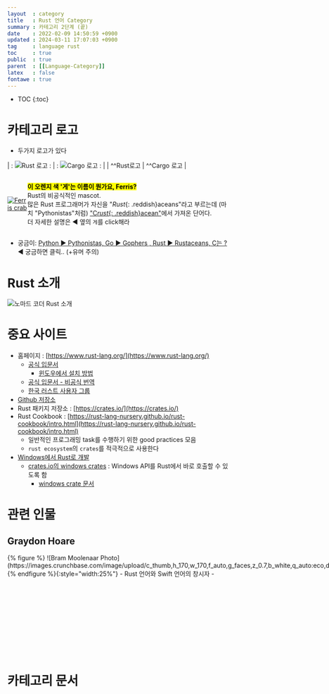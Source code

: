 ```yaml
---
layout  : category
title   : Rust 언어 Category 
summary : 카테고리 2단계 (끝) 
date    : 2022-02-09 14:50:59 +0900
updated : 2024-03-11 17:07:03 +0900
tag     : language rust 
toc     : true
public  : true
parent  : [[Language-Category]] 
latex   : false
fontawe : true
---
```

* TOC
{:toc}

# 카테고리 로고

* 두가지 로고가 있다
 
<style>
.logo-container {display: flex; align-items: center; justify-content: space-around;}
.reddish {color:red;}
</style>

| : ![Rust 로고][rust-logo] : | : ![Cargo 로고][cargo-logo] : |
| ^^Rust로고                  | ^^Cargo 로고                  |

[rust-logo]: https://upload.wikimedia.org/wikipedia/commons/thumb/d/d5/Rust_programming_language_black_logo.svg/240px-Rust_programming_language_black_logo.svg.png 'Rust 로고'
[cargo-logo]: https://www.rust-lang.org/logos/cargo.png 'Cargo 로고'


<div markdown="1" class="logo-container">

[![Ferris crab](https://www.rust-lang.org/static/images/ferris.gif)](https://www.rust-lang.org/learn/get-started#ferris)

**<mark>이 오렌지 색 '게'는 이름이 뭔가요, Ferris?</mark>** <br>
Rust의 비공식적인 mascot.<br>
많은 Rust 프로그래머가 자신을 "*Rust*{: .reddish}aceans"라고 부르는데 (마치 "Pythonistas"처럼) ["C*rust*{: .reddish}acean"](https://en.wikipedia.org/wiki/Crustacean)에서 가져온 단어다.<br>
더 자세한 설명은 ◀ 옆의 `게`를 click해라
</div>

* 궁금이: [Python ▶ Pythonistas, Go ▶ Gophers , Rust ▶ Rustaceans, C는 ?](https://www.reddit.com/r/ProgrammerHumor/comments/7n8iku/go_programmers_are_labeled_gophers_rust/?utm_source=share&utm_medium=web2x&context=3) ◀ 궁금하면 클릭.. (+유머 주의)

# Rust 소개

![노마드 코더 Rust 소개](https://youtu.be/w1dlmOjDLX8)

# 중요 사이트

* 홈페이지 : [https://www.rust-lang.org/](https://www.rust-lang.org/)
  * [공식 입문서](https://doc.rust-lang.org/book/)
    * [윈도우에서 설치 방법](https://doc.rust-lang.org/book/ch01-01-installation.html#installing-rustup-on-windows)
  * [공식 입문서 - 비공식 번역](https://rinthel.github.io/rust-lang-book-ko/)
  * [한국 러스트 사용자 그룹](https://rust-kr.org/)
* [Github 저장소](https://github.com/rust-lang/rust)
* Rust 패키지 저장소 : [https://crates.io/](https://crates.io/)
* Rust Cookbook : [https://rust-lang-nursery.github.io/rust-cookbook/intro.html](https://rust-lang-nursery.github.io/rust-cookbook/intro.html)
  * 일반적인 프로그래밍 task를 수행하기 위한 good practices 모음
  * `rust ecosystem`의 `crates`를 적극적으로 사용한다
* [Windows에서 Rust로 개발](https://docs.microsoft.com/ko-kr/windows/dev-environment/rust/)
  * [crates.io의 windows crates](https://crates.io/crates/windows) : Windows API를 Rust에서 바로 호출할 수 있도록 함
    * [windows crate 문서](https://microsoft.github.io/windows-docs-rs/doc/windows/) 

# 관련 인물

<style>
.author-container {display: flex; column-gab: 3em;}
</style>

## Graydon Hoare
<div markdown="1" class="author-container">
 {% figure %} ![Bram Moolenaar Photo](https://images.crunchbase.com/image/upload/c_thumb,h_170,w_170,f_auto,g_faces,z_0.7,b_white,q_auto:eco,dpr_1/ywecf1vqgwj0abhbwskb) {% endfigure %}{:style="width:25%"}
- Rust 언어와 Swift 언어의 창시자
- <i class="fa-brands fa-github fa-xl"></i> : [Graydon Hoare Github profile](https://github.com/graydon)
- dreamwidth.org 
    - [graydon2 dreamwidth profile](https://graydon2.dreamwidth.org/profile)
    - [The Rust I Wanted had No Future](https://graydon2.dreamwidth.org/307291.html)
- 관련 기사 링크 ( 안 읽어봤는데 읽고 정리해볼것)
    - [Graydon Hoare Remembers the Early Days of Rust, THENEWSTACK](https://thenewstack.io/graydon-hoare-remembers-the-early-days-of-rust/)
    - [How Rust went from a side project to the world's most-loved programming language, MIT Technoloy Review](https://www.technologyreview.com/2023/02/14/1067869/rust-worlds-fastest-growing-programming-language/?utm_source=thenewstack&utm_medium=website&utm_content=inline-mention&utm_campaign=platform)
</div>

# 카테고리 문서
